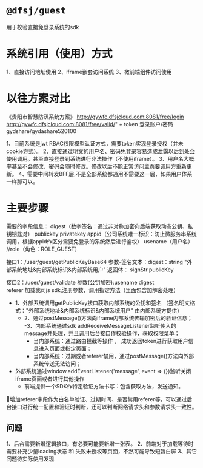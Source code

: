 # `@dfsj/guest`

用于校验直接免登录系统的sdk

# 系统引用（使用）方式

1、直接访问地址使用
2、iframe嵌套访问系统
3、微前端组件访问使用

# 以往方案对比

《贵阳市智慧防汛系统方案》
http://gywfc.dfsjcloud.com:8081/free/login
http://gywfc.dfsjcloud.com:8081/free/valid/" + token
登录账户/密码
gydshare/gydashare520100

1、目前系统是jwt RBAC权限模型认证方式，需要token实现登录授权（并未cookie方式）。
2、直接通过明文的用户名、密码免登录容易造成泄露以后到处会使用调用。甚至直接登录到系统进行非法操作（不使用iframe）。
3、用户名大概率甚至不会修改、密码会随时修改。修改以后不能正常访问主页要调用方重新更新。
4、需要中间转发BFF层,不是全部系统都通用不需要这一层，如果用户体系一样那可以。

# 主要步骤

需要的字段信息：
digest（数字签名：通过非对称加密向后端获取动态公钥、私钥钥匙对） publickey privatekey
appid（公司系统唯一标识：防止微服务串系统调用，根据appid作区分需要免登录的系统然后进行鉴权）
usename（用户名）
//role（角色：ROLE_GUEST）

接口1：/user/guest/getPublicKeyBase64
参数-签名文本：digest：string    "外部系统地址&内部系统标识&内部系统用户"
返回体： signStr
publicKey

接口2：/user/guest/validate
参数(公钥加密):usename
digest     
referer
加载我司js sdk,注册参数，调用指定方法（里面包含加解密处理）

- 1、外部系统调用getPublicKey接口获取内部系统的公钥和签名 （签名明文格式："外部系统地址&内部系统标识&内部系统用户"
  由内部系统方提供）
    - 2、通过postMessage()方法向iframe内部系统传输加密后的验证信息；
      -3、内部系统通过sdk addReceiveMessageListener监听传入的message并处理，并且调用后台接口作校验操作，获取权限菜单；
      - 当内部系统：通过路由拦截等操作 ， 成功返回token进行获取用户信息进入页面或指定页面；
      - 当内部系统：过期或者referer禁用，通过postMessage()方法向外部系统传送无法访问；
- 外部系统通过window.addEventListener('message', event => {})监听关闭iframe页面或者进行其他操作
  - 前端提供一个SDK作特定验证方法书写：包含获取方法，发送通知。

增加referer字段作为白名单验证、过期时间、是否禁用referer等，可以通过后台接口进行统一配置和验证时判断，还可以判断网络请求头和参数请求头一致性。

## 问题

1、后台需要新增逻辑接口，有必要可能要新增一张表。
2、前端对于加载等待时需要补充少量loading状态 和 失败未授权等页面，不然可能导致短暂白屏
3、其它问题待实际使用发现

